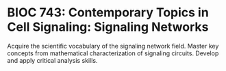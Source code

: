 # BIOC 743: Contemporary Topics in Cell Signaling: Signaling Networks

Acquire the scientific vocabulary of the signaling network field. Master key concepts from mathematical characterization of signaling circuits. Develop and apply critical analysis skills.
